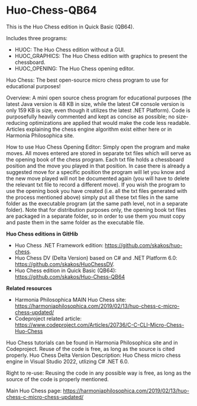 # Huo-Chess-QB64
This is the Huo Chess edition in Quick Basic (QB64).

Includes three programs:
- HUOC: The Huo Chess edition without a GUI.
- HUOC_GRAPHICS: The Huo Chess edition with graphics to present the chessboard.
- HUOC_OPENING: The Huo Chess opening editor.

Huo Chess: The best open-source micro chess program to use for educational purposes!

Overview: A mini open source chess program for educational purposes (the latest Java version is 48 KB in size, while the latest C# console version is only 159 KB is size, even though it utilizes the latest .NET Platform). Code is purposefully heavily commented and kept as concise as possible; no size-reducing optimizations are applied that would make the code less readable. Articles explaining the chess engine algorithm exist either here or in Harmonia Philosophica site.

How to use Huo Chess Opening Editor: Simply open the program and make moves. All moves entered are stored in separate txt files which will serve as the opening book of the chess program. Each txt file holds a chessboard position and the move you played in that position. In case there is already a suggested move for a specific position the program will let you know and the new move played will not be documented again (you will have to delete the relevant txt file to record a different move). If you wish the program to use the opening book you have created (i.e. all the txt files generated with the process mentioned above) simply put all these txt files in the same folder as the executable program (at the same path level, not in a separate folder). Note that for distribution purposes only, the opening book txt files are packaged in a separate folder, so in order to use them you must copy and paste them in the same folder as the executable file.

**Huo Chess editions in GitHib**
- Huo Chess .NET Framework edition: https://github.com/skakos/huo-chess.
- Huo Chess DV (Delta Version) based on C# and .NET Platform 6.0: https://github.com/skakos/HuoChessDV.
- Huo Chess edition in Quick Basic (QB64): https://github.com/skakos/Huo-Chess-QB64

**Related resources**

- Harmonia Philosophica MAIN Huo Chess site: https://harmoniaphilosophica.com/2019/02/13/huo-chess-c-micro-chess-updated/
- Codeproject related article: https://www.codeproject.com/Articles/20736/C-C-CLI-Micro-Chess-Huo-Chess

Huo Chess tutorials can be found in Harmonia Philosophica site and in Codeproject. Reuse of the code is free, as long as the source is cited properly.
Huo Chess Delta Version Description: Huo Chess micro chess engine in Visual Studio 2022, utlizing C# .NET 6.0.

Right to re-use: Reusing the code in any possible way is free, as long as the source of the code is properly mentioned.

Main Huo Chess page: https://harmoniaphilosophica.com/2019/02/13/huo-chess-c-micro-chess-updated/
